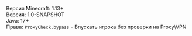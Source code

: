 Версия Minecraft: 1.13+<br>
Версия: 1.0-SNAPSHOT<br>
Java: 17+<br>
Права: <code>ProxyCheck.bypass</code> - Впускать игрока без проверки на Proxy\VPN
